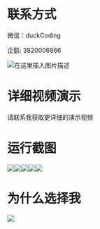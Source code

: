 # 联系方式

微信：duckCoding

企鹅: 3820006966

![在这里插入图片描述](http://upload.cxycsx.vip/91ab4bcb4f2c4c6db86365bb6d6e9c62.jpeg)

# 详细视频演示

请联系我获取更详细的演示视频

# 运行截图

![](http://www.bysj52.com/uploadfile/ueditor/image/202306/%E6%AF%95%E8%AE%BEspringboot233%E5%A4%A7%E5%AD%A6%E7%94%9F%E5%B0%B1%E4%B8%9A%E9%9C%80%E6%B1%82%E5%88%86%E6%9E%90%E7%B3%BB%E7%BB%9F%E6%AF%95%E4%B8%9A%E8%AE%BE%E8%AE%A1/3.png)![](http://www.bysj52.com/uploadfile/ueditor/image/202306/%E6%AF%95%E8%AE%BEspringboot233%E5%A4%A7%E5%AD%A6%E7%94%9F%E5%B0%B1%E4%B8%9A%E9%9C%80%E6%B1%82%E5%88%86%E6%9E%90%E7%B3%BB%E7%BB%9F%E6%AF%95%E4%B8%9A%E8%AE%BE%E8%AE%A1/2.png)![](http://www.bysj52.com/uploadfile/ueditor/image/202306/%E6%AF%95%E8%AE%BEspringboot233%E5%A4%A7%E5%AD%A6%E7%94%9F%E5%B0%B1%E4%B8%9A%E9%9C%80%E6%B1%82%E5%88%86%E6%9E%90%E7%B3%BB%E7%BB%9F%E6%AF%95%E4%B8%9A%E8%AE%BE%E8%AE%A1/1.png)![](http://www.bysj52.com/uploadfile/ueditor/image/202306/%E6%AF%95%E8%AE%BEspringboot233%E5%A4%A7%E5%AD%A6%E7%94%9F%E5%B0%B1%E4%B8%9A%E9%9C%80%E6%B1%82%E5%88%86%E6%9E%90%E7%B3%BB%E7%BB%9F%E6%AF%95%E4%B8%9A%E8%AE%BE%E8%AE%A1/5.png)![](http://www.bysj52.com/uploadfile/ueditor/image/202306/%E6%AF%95%E8%AE%BEspringboot233%E5%A4%A7%E5%AD%A6%E7%94%9F%E5%B0%B1%E4%B8%9A%E9%9C%80%E6%B1%82%E5%88%86%E6%9E%90%E7%B3%BB%E7%BB%9F%E6%AF%95%E4%B8%9A%E8%AE%BE%E8%AE%A1/4.png)

# 为什么选择我

![](http://upload.cxycsx.vip/%E7%A8%8B%E5%BA%8F%E8%AE%BE%E8%AE%A1.png)

